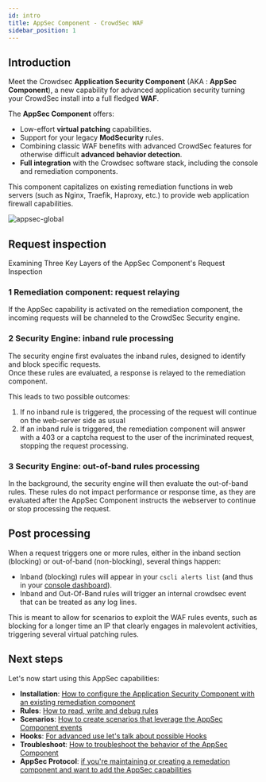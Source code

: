 ```yaml
---
id: intro
title: AppSec Component - CrowdSec WAF
sidebar_position: 1
---
```


## Introduction

<!-- xx : fix crowdsec version -->

Meet the Crowdsec **Application Security Component** (AKA : **AppSec Component**), a new capability for advanced application security turning your CrowdSec install into a full fledged **WAF**.

The **AppSec Component** offers:

- Low-effort **virtual patching** capabilities.
- Support for your legacy **ModSecurity** rules.
- Combining classic WAF benefits with advanced CrowdSec features for otherwise difficult **advanced behavior detection**.
- **Full integration** with the Crowdsec software stack, including the console and remediation components.

<!-- xx :  links -->

This component capitalizes on existing remediation functions in web servers (such as Nginx, Traefik, Haproxy, etc.) to provide web application firewall capabilities.

![appsec-global](/img/appsec-global.png)

## Request inspection

Examining Three Key Layers of the AppSec Component's Request Inspection

### 1 Remediation component: request relaying

If the AppSec capability is activated on the remediation component, the incoming requests will be channeled to the CrowdSec Security engine.

### 2 Security Engine: inband rule processing

The security engine first evaluates the inband rules, designed to identify and block specific requests.  
Once these rules are evaluated, a response is relayed to the remediation component.

This leads to two possible outcomes:

1.  If no inband rule is triggered, the processing of the request will continue on the web-server side as usual
2.  If an inband rule is triggered, the remediation component will answer with a 403 or a captcha request to the user of the incriminated request, stopping the request processing.

### 3 Security Engine: out-of-band rules processing

In the background, the security engine will then evaluate the out-of-band rules. These rules do not impact performance or response time, as they are evaluated after the AppSec Component instructs the webserver to continue or stop processing the request.

## Post processing

When a request triggers one or more rules, either in the inband section (blocking) or out-of-band (non-blocking), several things happen:

- Inband (blocking) rules will appear in your `cscli alerts list` (and thus in your [console dashboard](https://app.crowdsec.net)).
- Inband and Out-Of-Band rules will trigger an internal crowdsec event that can be treated as any log lines.

This is meant to allow for scenarios to exploit the WAF rules events, such as blocking for a longer time an IP that clearly engages in malevolent activities, triggering several virtual patching rules.

## Next steps

Let's now start using this AppSec capabilities:

- **Installation**: [How to configure the Application Security Component with an existing remediation component](/appsec/installation.md)
- **Rules**: [How to read, write and debug rules](/appsec/rules_syntax.md)
- **Scenarios**: [How to create scenarios that leverage the AppSec Component events](#TODO)
- **Hooks**: [For advanced use let's talk about possible Hooks](/appsec/hooks.md)
- **Troubleshoot**: [How to troubleshoot the behavior of the AppSec Component](/appsec/troubleshooting.md)
- **AppSec Protocol**: [if you're maintaining or creating a remedation component and want to add the AppSec capabilities](/appsec/protocol.md)

